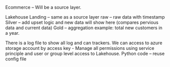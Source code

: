 Ecommerce – Will be a source layer.

Lakehouse 
Landing – same as a source layer
raw – raw data with timestamp 
 Silver – add upset logic and new data will show here (compares pervious data and current data)
Gold – aggregation example: total new customers in a year.

There is a log file to show all log and can trackers.
We can access to azure storage account by access key - 
Manage all permissions using service principle and user or group level access to Lakehouse.
Python code – reuse 
config file 





